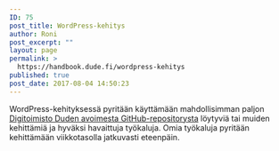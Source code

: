 ```yaml
---
ID: 75
post_title: WordPress-kehitys
author: Roni
post_excerpt: ""
layout: page
permalink: >
  https://handbook.dude.fi/wordpress-kehitys
published: true
post_date: 2017-08-04 14:50:23
---
```

WordPress-kehityksessä pyritään käyttämään mahdollisimman paljon <a class="github" href="https://github.com/digitoimistodude">Digitoimisto Duden avoimesta GitHub-repositorysta</a> löytyviä tai muiden kehittämiä ja hyväksi havaittuja työkaluja. Omia työkaluja pyritään kehittämään viikkotasolla jatkuvasti eteenpäin.
